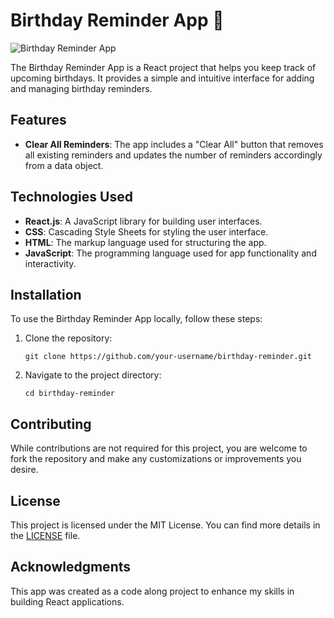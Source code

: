 # Birthday Reminder App 🥳

![Birthday Reminder App](birthdayreminder.png)

The Birthday Reminder App is a React project that helps you keep track of upcoming birthdays. It provides a simple and intuitive interface for adding and managing birthday reminders.

## Features

- **Clear All Reminders**: The app includes a "Clear All" button that removes all existing reminders and updates the number of reminders accordingly from a data object.

## Technologies Used

- **React.js**: A JavaScript library for building user interfaces.
- **CSS**: Cascading Style Sheets for styling the user interface.
- **HTML**: The markup language used for structuring the app.
- **JavaScript**: The programming language used for app functionality and interactivity.

## Installation

To use the Birthday Reminder App locally, follow these steps:

1. Clone the repository:

   ```
   git clone https://github.com/your-username/birthday-reminder.git
   ```

2. Navigate to the project directory:

   ```
   cd birthday-reminder
   ```

## Contributing

While contributions are not required for this project, you are welcome to fork the repository and make any customizations or improvements you desire.

## License

This project is licensed under the MIT License. You can find more details in the [LICENSE](LICENSE) file.

## Acknowledgments

This app was created as a code along project to enhance my skills in building React applications.
